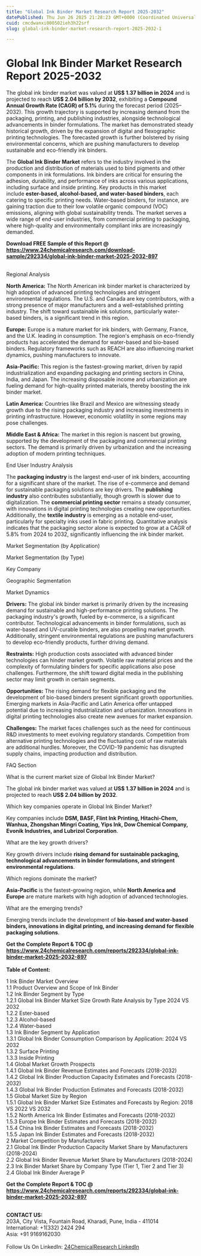```yaml
---
title: "Global Ink Binder Market Research Report 2025-2032"
datePublished: Thu Jun 26 2025 21:28:23 GMT+0000 (Coordinated Universal Time)
cuid: cmcdwanxi000502ieh3h22srf
slug: global-ink-binder-market-research-report-2025-2032-1

---
```


# Global Ink Binder Market Research Report 2025-2032

<p>The global ink binder market was valued at <strong>US$ 1.37 billion in 2024</strong> and is projected to reach <strong>US$ 2.04 billion by 2032</strong>, exhibiting a <strong>Compound Annual Growth Rate (CAGR) of 5.1%</strong> during the forecast period (2025–2032). This growth trajectory is supported by increasing demand from the packaging, printing, and publishing industries, alongside technological advancements in binder formulations. The market has demonstrated steady historical growth, driven by the expansion of digital and flexographic printing technologies. The forecasted growth is further bolstered by rising environmental concerns, which are pushing manufacturers to develop sustainable and eco-friendly ink binders.</p><p>
</p><p>The <strong>Global Ink Binder Market</strong> refers to the industry involved in the production and distribution of materials used to bind pigments and other components in ink formulations. Ink binders are critical for ensuring the adhesion, durability, and performance of inks across various applications, including surface and inside printing. Key products in this market include <strong>ester-based, alcohol-based, and water-based binders</strong>, each catering to specific printing needs. Water-based binders, for instance, are gaining traction due to their low volatile organic compound (VOC) emissions, aligning with global sustainability trends. The market serves a wide range of end-user industries, from commercial printing to packaging, where high-quality and environmentally compliant inks are increasingly demanded.</p><div><b>Download FREE Sample of this Report @ 
            <a href="https://www.24chemicalresearch.com/download-sample/292334/global-ink-binder-market-2025-2032-897">
            https://www.24chemicalresearch.com/download-sample/292334/global-ink-binder-market-2025-2032-897</a></b></div><br><p>
Regional Analysis</p><p>
</p><p><strong>North America:</strong> The North American ink binder market is characterized by high adoption of advanced printing technologies and stringent environmental regulations. The U.S. and Canada are key contributors, with a strong presence of major manufacturers and a well-established printing industry. The shift toward sustainable ink solutions, particularly water-based binders, is a significant trend in this region.</p><p>
</p><p><strong>Europe:</strong> Europe is a mature market for ink binders, with Germany, France, and the U.K. leading in consumption. The region's emphasis on eco-friendly products has accelerated the demand for water-based and bio-based binders. Regulatory frameworks such as REACH are also influencing market dynamics, pushing manufacturers to innovate.</p><p>
</p><p><strong>Asia-Pacific:</strong> This region is the fastest-growing market, driven by rapid industrialization and expanding packaging and printing sectors in China, India, and Japan. The increasing disposable income and urbanization are fueling demand for high-quality printed materials, thereby boosting the ink binder market.</p><p>
</p><p><strong>Latin America:</strong> Countries like Brazil and Mexico are witnessing steady growth due to the rising packaging industry and increasing investments in printing infrastructure. However, economic volatility in some regions may pose challenges.</p><p>
</p><p><strong>Middle East &amp; Africa:</strong> The market in this region is nascent but growing, supported by the development of the packaging and commercial printing sectors. The demand is primarily driven by urbanization and the increasing adoption of modern printing techniques.</p><p>
End User Industry Analysis</p><p>
</p><p>The <strong>packaging industry</strong> is the largest end-user of ink binders, accounting for a significant share of the market. The rise of e-commerce and demand for sustainable packaging solutions are key drivers. The <strong>publishing industry</strong> also contributes substantially, though growth is slower due to digitalization. The <strong>commercial printing sector</strong> remains a steady consumer, with innovations in digital printing technologies creating new opportunities. Additionally, the <strong>textile industry</strong> is emerging as a notable end-user, particularly for specialty inks used in fabric printing. Quantitative analysis indicates that the packaging sector alone is expected to grow at a CAGR of 5.8% from 2024 to 2032, significantly influencing the ink binder market.</p><p>
Market Segmentation (by Application)</p><p>
</p><p>
Market Segmentation (by Type)</p><p>
</p><p>
Key Company</p><p>
</p><p>
Geographic Segmentation</p><p>
</p><p>
Market Dynamics</p><p>
</p><p><strong>Drivers:</strong> The global ink binder market is primarily driven by the increasing demand for sustainable and high-performance printing solutions. The packaging industry's growth, fueled by e-commerce, is a significant contributor. Technological advancements in binder formulations, such as water-based and UV-curable binders, are also propelling market growth. Additionally, stringent environmental regulations are pushing manufacturers to develop eco-friendly products, further driving demand.</p><p>
</p><p><strong>Restraints:</strong> High production costs associated with advanced binder technologies can hinder market growth. Volatile raw material prices and the complexity of formulating binders for specific applications also pose challenges. Furthermore, the shift toward digital media in the publishing sector may limit growth in certain segments.</p><p>
</p><p><strong>Opportunities:</strong> The rising demand for flexible packaging and the development of bio-based binders present significant growth opportunities. Emerging markets in Asia-Pacific and Latin America offer untapped potential due to increasing industrialization and urbanization. Innovations in digital printing technologies also create new avenues for market expansion.</p><p>
</p><p><strong>Challenges:</strong> The market faces challenges such as the need for continuous R&amp;D investments to meet evolving regulatory standards. Competition from alternative printing technologies and the fluctuating cost of raw materials are additional hurdles. Moreover, the COVID-19 pandemic has disrupted supply chains, impacting production and distribution.</p><p>
FAQ Section</p><p>
What is the current market size of Global Ink Binder Market?</p><p>
</p><p>The global ink binder market was valued at <strong>US$ 1.37 billion in 2024</strong> and is projected to reach <strong>US$ 2.04 billion by 2032</strong>.</p><p>
Which key companies operate in Global Ink Binder Market?</p><p>
</p><p>Key companies include <strong>DSM, BASF, Flint Ink Printing, Hitachi-Chem, Wanhua, Zhongshan Mingri Coating, Yips Ink, Dow Chemical Company, Evonik Industries, and Lubrizol Corporation</strong>.</p><p>
What are the key growth drivers?</p><p>
</p><p>Key growth drivers include <strong>rising demand for sustainable packaging, technological advancements in binder formulations, and stringent environmental regulations</strong>.</p><p>
Which regions dominate the market?</p><p>
</p><p><strong>Asia-Pacific</strong> is the fastest-growing region, while <strong>North America and Europe</strong> are mature markets with high adoption of advanced technologies.</p><p>
What are the emerging trends?</p><p>
</p><p>Emerging trends include the development of <strong>bio-based and water-based binders, innovations in digital printing, and increasing demand for flexible packaging solutions</strong>.</p>

<div><b>Get the Complete Report & TOC @ 
            <a href="https://www.24chemicalresearch.com/reports/292334/global-ink-binder-market-2025-2032-897">
            https://www.24chemicalresearch.com/reports/292334/global-ink-binder-market-2025-2032-897</a></b></div><br>
            <b>Table of Content:</b><p>1 Ink Binder Market Overview<br />
    1.1 Product Overview and Scope of Ink Binder<br />
    1.2 Ink Binder Segment by Type<br />
        1.2.1 Global Ink Binder Market Size Growth Rate Analysis by Type 2024 VS 2032<br />
        1.2.2 Ester-based<br />
        1.2.3 Alcohol-based<br />
        1.2.4 Water-based<br />
    1.3 Ink Binder Segment by Application<br />
        1.3.1 Global Ink Binder Consumption Comparison by Application: 2024 VS 2032<br />
        1.3.2 Surface Printing<br />
        1.3.3 Inside Printing<br />
    1.4 Global Market Growth Prospects<br />
        1.4.1 Global Ink Binder Revenue Estimates and Forecasts (2018-2032)<br />
        1.4.2 Global Ink Binder Production Capacity Estimates and Forecasts (2018-2032)<br />
        1.4.3 Global Ink Binder Production Estimates and Forecasts (2018-2032)<br />
    1.5 Global Market Size by Region<br />
        1.5.1 Global Ink Binder Market Size Estimates and Forecasts by Region: 2018 VS 2022 VS 2032<br />
        1.5.2 North America Ink Binder Estimates and Forecasts (2018-2032)<br />
        1.5.3 Europe Ink Binder Estimates and Forecasts (2018-2032)<br />
        1.5.4 China Ink Binder Estimates and Forecasts (2018-2032)<br />
        1.5.5 Japan Ink Binder Estimates and Forecasts (2018-2032)<br />
2 Market Competition by Manufacturers<br />
    2.1 Global Ink Binder Production Capacity Market Share by Manufacturers (2018-2024)<br />
    2.2 Global Ink Binder Revenue Market Share by Manufacturers (2018-2024)<br />
    2.3 Ink Binder Market Share by Company Type (Tier 1, Tier 2 and Tier 3)<br />
    2.4 Global Ink Binder Average P</p>

<div><b>Get the Complete Report & TOC @ 
            <a href="https://www.24chemicalresearch.com/reports/292334/global-ink-binder-market-2025-2032-897">
            https://www.24chemicalresearch.com/reports/292334/global-ink-binder-market-2025-2032-897</a></b></div><br>

<b>CONTACT US:</b><br>
            203A, City Vista, Fountain Road, Kharadi, Pune, India - 411014<br>
            International: +1(332) 2424 294<br>
            Asia: +91 9169162030 <br><br>
            Follow Us On LinkedIn: <a href="https://www.linkedin.com/company/24chemicalresearch/">24ChemicalResearch LinkedIn</a>